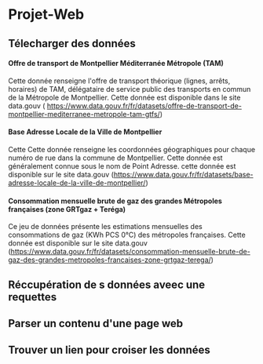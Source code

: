 # Projet-Web
##   Télecharger  des données 

####  Offre de transport de Montpellier Méditerranée Métropole (TAM)

Cette donnée renseigne l'offre de transport théorique (lignes, arrêts, horaires) de TAM, délégataire de service public des transports en commun de la Métropole de Montpellier. Cette donnée est disponible  dans  le site data.gouv ( https://www.data.gouv.fr/fr/datasets/offre-de-transport-de-montpellier-mediterranee-metropole-tam-gtfs/)

#### Base Adresse Locale de la Ville de Montpellier
Cette Cette donnée renseigne les coordonnées géographiques pour chaque numéro de rue dans la commune de Montpellier. Cette donnée est généralement connue sous le nom de Point Adresse.  cette  donnée est disponible sur le site data.gouv (https://www.data.gouv.fr/fr/datasets/base-adresse-locale-de-la-ville-de-montpellier/)


#### Consommation mensuelle brute de gaz des grandes Métropoles françaises (zone GRTgaz + Teréga)

Ce jeu de données présente les estimations mensuelles des consommations de gaz (KWh PCS 0°C) des métropoles françaises.
Cette  donnée est disponible sur le site data.gouv (https://www.data.gouv.fr/fr/datasets/consommation-mensuelle-brute-de-gaz-des-grandes-metropoles-francaises-zone-grtgaz-terega/)

##  Réccupération de s données aveec une requettes  
## Parser  un contenu d'une page web 

## Trouver un lien pour croiser les données 
